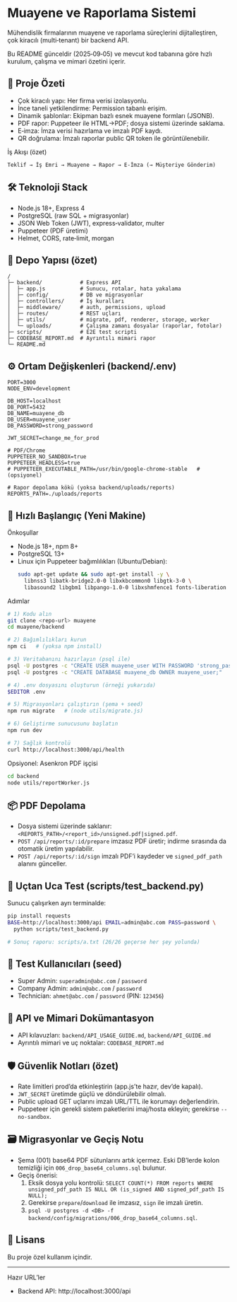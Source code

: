 # Muayene ve Raporlama Sistemi

Mühendislik firmalarının muayene ve raporlama süreçlerini dijitalleştiren, çok kiracılı (multi‑tenant) bir backend API.

Bu README günceldir (2025‑09‑05) ve mevcut kod tabanına göre hızlı kurulum, çalışma ve mimari özetini içerir.

## 🎯 Proje Özeti

- Çok kiracılı yapı: Her firma verisi izolasyonlu.
- İnce taneli yetkilendirme: Permission tabanlı erişim.
- Dinamik şablonlar: Ekipman bazlı esnek muayene formları (JSONB).
- PDF rapor: Puppeteer ile HTML→PDF; dosya sistemi üzerinde saklama.
- E‑imza: İmza verisi hazırlama ve imzalı PDF kaydı.
- QR doğrulama: İmzalı raporlar public QR token ile görüntülenebilir.

İş Akışı (özet)
```
Teklif → İş Emri → Muayene → Rapor → E‑İmza (→ Müşteriye Gönderim)
```

## 🛠 Teknoloji Stack

- Node.js 18+, Express 4
- PostgreSQL (raw SQL + migrasyonlar)
- JSON Web Token (JWT), express‑validator, multer
- Puppeteer (PDF üretimi)
- Helmet, CORS, rate‑limit, morgan

## 📂 Depo Yapısı (özet)

```
/
├─ backend/            # Express API
│  ├─ app.js           # Sunucu, rotalar, hata yakalama
│  ├─ config/          # DB ve migrasyonlar
│  ├─ controllers/     # İş kuralları
│  ├─ middleware/      # auth, permissions, upload
│  ├─ routes/          # REST uçları
│  ├─ utils/           # migrate, pdf, renderer, storage, worker
│  └─ uploads/         # Çalışma zamanı dosyalar (raporlar, fotolar)
├─ scripts/            # E2E test scripti
├─ CODEBASE_REPORT.md  # Ayrıntılı mimari rapor
└─ README.md
```

## ⚙️ Ortam Değişkenleri (backend/.env)

```
PORT=3000
NODE_ENV=development

DB_HOST=localhost
DB_PORT=5432
DB_NAME=muayene_db
DB_USER=muayene_user
DB_PASSWORD=strong_password

JWT_SECRET=change_me_for_prod

# PDF/Chrome
PUPPETEER_NO_SANDBOX=true
PUPPETEER_HEADLESS=true
# PUPPETEER_EXECUTABLE_PATH=/usr/bin/google-chrome-stable   # (opsiyonel)

# Rapor depolama kökü (yoksa backend/uploads/reports)
REPORTS_PATH=./uploads/reports
```

## 🚀 Hızlı Başlangıç (Yeni Makine)

Önkoşullar
- Node.js 18+, npm 8+
- PostgreSQL 13+
- Linux için Puppeteer bağımlılıkları (Ubuntu/Debian):
  ```bash
  sudo apt-get update && sudo apt-get install -y \
    libnss3 libatk-bridge2.0-0 libxkbcommon0 libgtk-3-0 \
    libasound2 libgbm1 libpango-1.0-0 libxshmfence1 fonts-liberation
  ```

Adımlar
```bash
# 1) Kodu alın
git clone <repo-url> muayene
cd muayene/backend

# 2) Bağımlılıkları kurun
npm ci   # (yoksa npm install)

# 3) Veritabanını hazırlayın (psql ile)
psql -U postgres -c "CREATE USER muayene_user WITH PASSWORD 'strong_password';"
psql -U postgres -c "CREATE DATABASE muayene_db OWNER muayene_user;"

# 4) .env dosyasını oluşturun (örneği yukarıda)
$EDITOR .env

# 5) Migrasyonları çalıştırın (şema + seed)
npm run migrate   # (node utils/migrate.js)

# 6) Geliştirme sunucusunu başlatın
npm run dev

# 7) Sağlık kontrolü
curl http://localhost:3000/api/health
```

Opsiyonel: Asenkron PDF işçisi
```bash
cd backend
node utils/reportWorker.js
```

## 📦 PDF Depolama

- Dosya sistemi üzerinde saklanır: `<REPORTS_PATH>/<report_id>/unsigned.pdf|signed.pdf`.
- `POST /api/reports/:id/prepare` imzasız PDF üretir; indirme sırasında da otomatik üretim yapılabilir.
- `POST /api/reports/:id/sign` imzalı PDF’i kaydeder ve `signed_pdf_path` alanını günceller.

## 🧪 Uçtan Uca Test (scripts/test_backend.py)

Sunucu çalışırken ayrı terminalde:
```bash
pip install requests
BASE=http://localhost:3000/api EMAIL=admin@abc.com PASS=password \
  python scripts/test_backend.py

# Sonuç raporu: scripts/a.txt (26/26 geçerse her şey yolunda)
```

## 🔑 Test Kullanıcıları (seed)

- Super Admin: `superadmin@abc.com` / `password`
- Company Admin: `admin@abc.com` / `password`
- Technician: `ahmet@abc.com` / `password` (PIN: `123456`)

## 🔗 API ve Mimari Dokümantasyon

- API kılavuzları: `backend/API_USAGE_GUIDE.md`, `backend/API_GUIDE.md`
- Ayrıntılı mimari ve uç noktalar: `CODEBASE_REPORT.md`

## 🛡 Güvenlik Notları (özet)

- Rate limitleri prod’da etkinleştirin (app.js’te hazır, dev’de kapalı).
- `JWT_SECRET` üretimde güçlü ve döndürülebilir olmalı.
- Public upload GET uçlarını imzalı URL/TTL ile korumayı değerlendirin.
- Puppeteer için gerekli sistem paketlerini imaj/hosta ekleyin; gerekirse `--no-sandbox`.

## 🗃 Migrasyonlar ve Geçiş Notu

- Şema (001) base64 PDF sütunlarını artık içermez. Eski DB’lerde kolon temizliği için `006_drop_base64_columns.sql` bulunur.
- Geçiş önerisi:
  1) Eksik dosya yolu kontrolü: `SELECT COUNT(*) FROM reports WHERE unsigned_pdf_path IS NULL OR (is_signed AND signed_pdf_path IS NULL);`
  2) Gerekirse `prepare`/`download` ile imzasız, `sign` ile imzalı üretin.
  3) `psql -U postgres -d <DB> -f backend/config/migrations/006_drop_base64_columns.sql`.

## 📜 Lisans

Bu proje özel kullanım içindir.

---

Hazır URL’ler
- Backend API: http://localhost:3000/api

